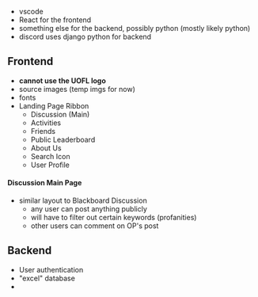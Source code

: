 - vscode
-  React for the frontend
- something else for the backend, possibly python (mostly likely python)
- discord uses django python for backend

## Frontend 
- **cannot use the UOFL logo**
- source images (temp imgs for now)
- fonts
- Landing Page Ribbon
	- Discussion (Main)
	- Activities
	- Friends
	- Public Leaderboard
	- About Us
	- Search Icon
	- User Profile
#### Discussion Main Page
- similar layout to Blackboard Discussion
	- any user can post anything publicly
	- will have to filter out certain keywords (profanities)
	- other users can comment on OP's post
	
## Backend
- User authentication
- "excel" database
- 
